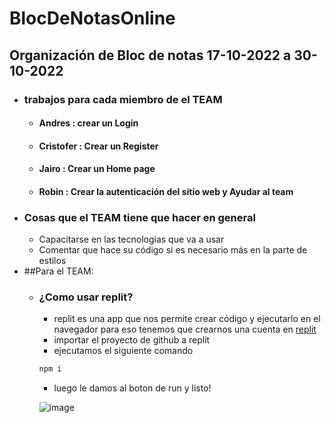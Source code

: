 # BlocDeNotasOnline
## Organización de Bloc de notas 17-10-2022 a 30-10-2022
* ### trabajos para cada miembro de el TEAM
  * #### Andres : crear un Login 
  * #### Cristofer : Crear un Register
  * #### Jairo : Crear un Home page
  * #### Robin : Crear la autenticación del sitio web y Ayudar al team
* ### Cosas que el TEAM tiene que hacer en general 
  * Capacitarse en las tecnologías que va a usar 
  * Comentar que hace su código si es necesario más en la parte de estilos 
* ##Para el TEAM:
  * ### ¿Como usar replit?
    * replit es una app que nos permite crear código y ejecutarlo en el navegador para eso tenemos que crearnos una cuenta en [replit](replit.com)
    * importar el proyecto de github a replit
    * ejecutamos el siguiente comando
    ```bash
    npm i
    ```
    * luego le damos al boton de run y listo!
    
    ![image](https://user-images.githubusercontent.com/75333543/196283885-543bbeea-c8c4-49f9-a6d4-4ce1cf931c2a.png)
    


